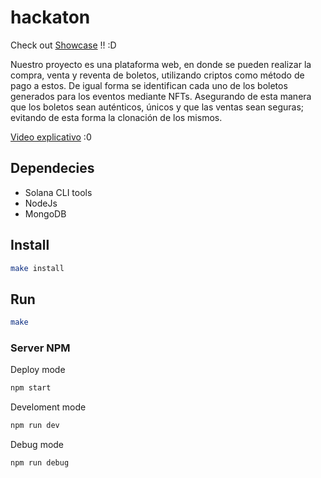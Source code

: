 # hackaton
Check out [Showcase](http://52.14.62.68:80/) !! :D

Nuestro proyecto es una plataforma web, en donde se pueden realizar la compra, venta y reventa de boletos, utilizando criptos como método de pago a estos. De igual forma se identifican cada uno de los boletos generados para los eventos mediante NFTs. Asegurando de esta manera que los boletos sean auténticos, únicos y que las ventas sean seguras; evitando de esta forma la clonación de los mismos.

[Video explicativo](https://www.youtube.com/watch?v=j07UKDVPc8M) :0

## Dependecies

- Solana CLI tools
- NodeJs
- MongoDB

## Install
```bash
make install
```

## Run
```bash
make
```
### Server NPM
Deploy mode
```bash
npm start
```
Develoment mode
```bash
npm run dev
```
Debug mode
```bash
npm run debug
```
